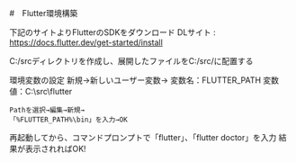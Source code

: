 #　Flutter環境構築

下記のサイトよりFlutterのSDKをダウンロード
DLサイト : https://docs.flutter.dev/get-started/install

C:/srcディレクトリを作成し、展開したファイルをC:/src/に配置する

環境変数の設定
    新規→新しいユーザー変数→
    変数名：FLUTTER_PATH
    変数値：C:\src\flutter

    Pathを選択→編集→新規→
    「%FLUTTER_PATH%\bin」を入力→OK

再起動してから、コマンドプロンプトで「flutter」、「flutter doctor」を入力
結果が表示されればOK!
